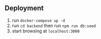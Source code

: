 ## Deployment
1. run `docker-compose up -d`
2. run `cd backend` then run `npm run db:seed`
3. start browsing at `localhost:3000`